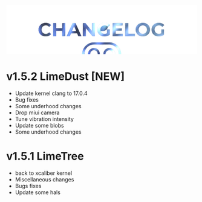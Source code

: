  <img src="https://raw.githubusercontent.com/DroidX-UI-Devices/Official_Devices/13/banners/changelogs.png" />
 
# v1.5.2 LimeDust [NEW]

- Update kernel clang to 17.0.4
- Bug fixes
- Some underhood changes
- Drop miui camera
- Tune vibration intensity
- Update some blobs
- Some underhood changes


# v1.5.1 LimeTree

- back to xcaliber kernel
- Miscellaneous changes
- Bugs fixes
- Update some hals

